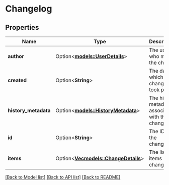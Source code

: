 # Changelog

## Properties

Name | Type | Description | Notes
------------ | ------------- | ------------- | -------------
**author** | Option<[**models::UserDetails**](UserDetails.md)> | The user who made the change. | [optional][readonly]
**created** | Option<**String**> | The date on which the change took place. | [optional][readonly]
**history_metadata** | Option<[**models::HistoryMetadata**](HistoryMetadata.md)> | The history metadata associated with the changed. | [optional][readonly]
**id** | Option<**String**> | The ID of the changelog. | [optional][readonly]
**items** | Option<[**Vec<models::ChangeDetails>**](ChangeDetails.md)> | The list of items changed. | [optional][readonly]

[[Back to Model list]](../README.md#documentation-for-models) [[Back to API list]](../README.md#documentation-for-api-endpoints) [[Back to README]](../README.md)


